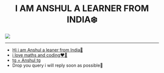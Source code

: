 <!DOCTYPE html>
<html lang="en">
<head>
    <meta charset="UTF-8">
</head>
 <h1 align="center"><b>I AM ANSHUL A LEARNER FROM INDIA❄️</b></h1>
<a aligen="center" href="https://telegram.me/Xanshul"> <img src="https://graph.org/file/8d2036d4b924d60780d40.png" </a>
<hr size="3" noshade color="red//">
<body>
    <ul>
        <li>Hi i am Anshul a leaner from India🪷</li>
        <li>i love maths and coding❤️‍🔥</li>
        <li>tg = <a href="https://telegram.me/Xanshul">Anshul tg</a></li>
        <li>Drop you query i will reply soon as possible🐸
</body>
</html>   
<!---
Hacmker/Hacmker is a ✨ special ✨ repository because its `README.md` (this file) appears on your GitHub profile.
You can click the Preview link to take a look at your changes.
--->
